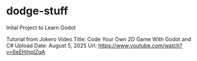 # dodge-stuff
Inital Project to Learn Godot

Tutorial from Jokero
Video Title: Code Your Own 2D Game With Godot and C#
Upload Date: August 5, 2025
Url: https://www.youtube.com/watch?v=6eEHihpIZqA
